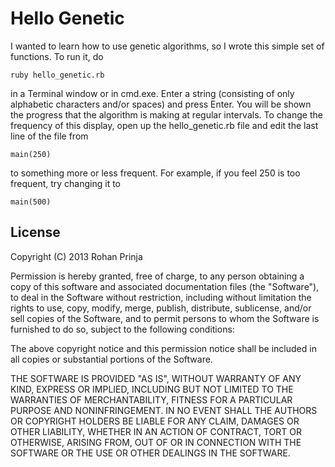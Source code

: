 Hello Genetic
=============

I wanted to learn how to use genetic algorithms, so I wrote this simple set of functions. To run it, do

    ruby hello_genetic.rb

in a Terminal window or in cmd.exe. Enter a string (consisting of only alphabetic characters and/or spaces) and press Enter. You will be shown the progress that the algorithm is making at regular intervals. To change the frequency of this display, open up the hello_genetic.rb file and edit the last line of the file from

    main(250)

to something more or less frequent. For example, if you feel 250 is too frequent, try changing it to

    main(500)

License
-------

Copyright (C) 2013 Rohan Prinja

Permission is hereby granted, free of charge, to any person obtaining a copy of this software and associated documentation files (the "Software"), to deal in the Software without restriction, including without limitation the rights to use, copy, modify, merge, publish, distribute, sublicense, and/or sell copies of the Software, and to permit persons to whom the Software is furnished to do so, subject to the following conditions:

The above copyright notice and this permission notice shall be included in all copies or substantial portions of the Software.

THE SOFTWARE IS PROVIDED "AS IS", WITHOUT WARRANTY OF ANY KIND, EXPRESS OR IMPLIED, INCLUDING BUT NOT LIMITED TO THE WARRANTIES OF MERCHANTABILITY, FITNESS FOR A PARTICULAR PURPOSE AND NONINFRINGEMENT. IN NO EVENT SHALL THE AUTHORS OR COPYRIGHT HOLDERS BE LIABLE FOR ANY CLAIM, DAMAGES OR OTHER LIABILITY, WHETHER IN AN ACTION OF CONTRACT, TORT OR OTHERWISE, ARISING FROM, OUT OF OR IN CONNECTION WITH THE SOFTWARE OR THE USE OR OTHER DEALINGS IN THE SOFTWARE.